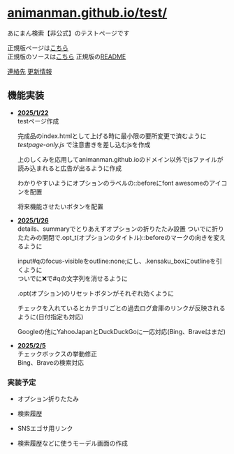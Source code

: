 # [animanman.github.io/test/]( https://animanman.github.io/test/)
あにまん検索【非公式】のテストページです

正規版ページは[こちら](https://animanman.github.io/)\
正規版のソースは[こちら](https://github.com/animanman/animanman.github.io/)
正規版の[README](README.md)

[連絡先](https://zawazawa.jp/animamman/topic/1)
[更新情報](https://zawazawa.jp/animamman/topic/2)

## 機能実装
- <ins>**2025/1/22**</ins>\
  testページ作成
  
  完成品のindex.htmlとして上げる時に最小限の要所変更で済むように _testpage-only.js_ で注意書きを差し込むjsを作成
  
  上のしくみを応用してanimanman.github.ioのドメイン以外でjsファイルが読み込まれると広告が出るように作成
  
  わかりやすいようにオプションのラベルの::beforeにfont awesomeのアイコンを配置
  
  将来機能させたいボタンを配置

 - <ins>**2025/1/26**</ins>\
   details、summaryでとりあえずオプションの折りたたみ設置
   ついでに折りたたみの開閉で.opt_t(オプションのタイトル)::beforeのマークの向きを変えるように

   input#qのfocus-visibleをoutline:none;にし、.kensaku_boxにoutlineを引くように\
   ついでに❌で#qの文字列を消せるように

   .opt(オプション)のリセットボタンがそれぞれ効くように

   チェックを入れているとカテゴリごとの過去ログ倉庫のリンクが反映されるように(日付指定も対応)

   Googleの他にYahooJapanとDuckDuckGoに一応対応(Bing、Braveはまだ)

 - <ins>**2025/2/5**</ins>\
   チェックボックスの挙動修正\
   Bing、Braveの検索対応

### 実装予定
- オプション折りたたみ
- 検索履歴
- SNSエゴサ用リンク

- 検索履歴などに使うモーデル画面の作成
